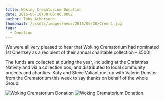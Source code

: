 ```yaml
---
title: Woking Crematorium Donation
date: 2016-06-18T00:00:00.000Z
author: Toby Athersuch
thumbnail: /assets/images/news/2016/06/30/Crem-1.jpg
tags:
  - Donation
---
```


We were all very pleased to hear that Woking Crematorium had nominated 1st Chertsey as a recipient of their annual charitable collection – £500!

The funds are collected at during the year, including at the Christmas Nativity and via a collection box, and distributed to local community projects and charities. Katy and Steve Valiant met up with Valerie Dunster from the Crematorium this week to say thanks on behalf of the whole Group.

![Woking Crematorium Donation](/assets/images/news/2016/06/30/Crem-1.jpg)
![Woking Crematorium Donation](/assets/images/news/2016/06/30/Crem-2.jpg)